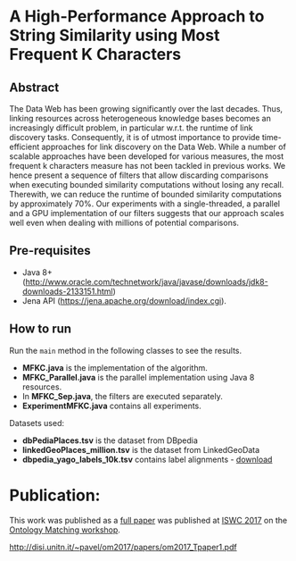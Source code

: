 # A High-Performance Approach to String Similarity using Most Frequent K Characters

## Abstract

The Data Web has been growing significantly over the last decades. Thus, linking resources across heterogeneous knowledge bases becomes an increasingly difficult problem, in particular w.r.t. the runtime of link discovery tasks. Consequently, it is of utmost importance to provide time-efficient approaches for link discovery on the Data Web. While a number of scalable approaches have been developed for various measures, the most frequent k characters measure has not been tackled in previous works. We hence present a sequence of filters that allow discarding comparisons when executing bounded similarity computations without losing any recall. Therewith, we can reduce the runtime of bounded similarity computations by approximately 70%.  Our experiments with a single-threaded, a parallel and a GPU implementation of our filters suggests that our approach scales well even when dealing with millions of potential comparisons.

## Pre-requisites

* Java 8+ (http://www.oracle.com/technetwork/java/javase/downloads/jdk8-downloads-2133151.html)
* Jena API (https://jena.apache.org/download/index.cgi).

## How to run

Run the `main` method in the following classes to see the results.

* **MFKC.java** is the implementation of the algorithm.
* **MFKC_Parallel.java** is the parallel implementation using Java 8 resources.
* In **MFKC_Sep.java**, the filters are executed separately.
* **ExperimentMFKC.java** contains all experiments.

Datasets used:

* **dbPediaPlaces.tsv** is the dataset from DBpedia
* **linkedGeoPlaces_million.tsv** is the dataset from LinkedGeoData
* **dbpedia_yago_labels_10k.tsv** contains label alignments - [download](https://s3.eu-central-1.amazonaws.com/tommaso-soru/files/dbpedia_yago_labels_10k.tsv)

# Publication:
This work was published as a [full paper](http://disi.unitn.it/~pavel/om2017/papers/om2017_Tpaper1.pdf) was published at [ISWC 2017](https://iswc2017.semanticweb.org/) on the [Ontology Matching workshop](http://om2017.ontologymatching.org/).

http://disi.unitn.it/~pavel/om2017/papers/om2017_Tpaper1.pdf

